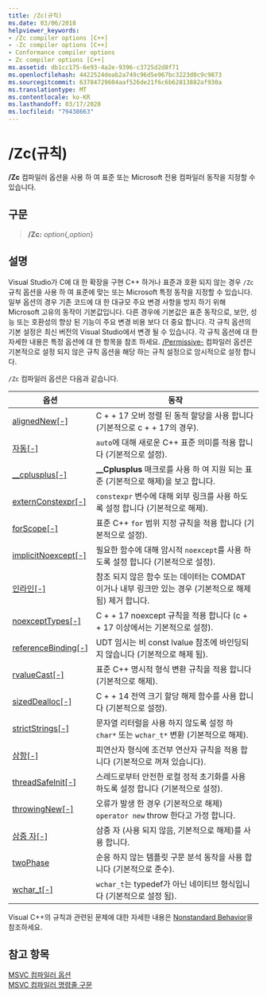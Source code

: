 ```yaml
---
title: /Zc(규칙)
ms.date: 03/06/2018
helpviewer_keywords:
- /Zc compiler options [C++]
- -Zc compiler options [C++]
- Conformance compiler options
- Zc compiler options [C++]
ms.assetid: db1cc175-6e93-4a2e-9396-c3725d2d8f71
ms.openlocfilehash: 4422524deab2a749c96d5e967bc3223d0c9c9873
ms.sourcegitcommit: 63784729604aaf526de21f6c6b62813882af930a
ms.translationtype: MT
ms.contentlocale: ko-KR
ms.lasthandoff: 03/17/2020
ms.locfileid: "79438663"
---
```

# <a name="zc-conformance"></a>/Zc(규칙)

**/Zc** 컴파일러 옵션을 사용 하 여 표준 또는 Microsoft 전용 컴파일러 동작을 지정할 수 있습니다.

## <a name="syntax"></a>구문

> **/Zc:** _option_{,_option_}

## <a name="remarks"></a>설명

Visual Studio가 C에 대 한 확장을 구현 C++ 하거나 표준과 호환 되지 않는 경우 `/Zc` 규칙 옵션을 사용 하 여 표준에 맞는 또는 Microsoft 특정 동작을 지정할 수 있습니다. 일부 옵션의 경우 기존 코드에 대 한 대규모 주요 변경 사항을 방지 하기 위해 Microsoft 고유의 동작이 기본값입니다. 다른 경우에 기본값은 표준 동작으로, 보안, 성능 또는 호환성의 향상 된 기능이 주요 변경 비용 보다 더 중요 합니다. 각 규칙 옵션의 기본 설정은 최신 버전의 Visual Studio에서 변경 될 수 있습니다. 각 규칙 옵션에 대 한 자세한 내용은 특정 옵션에 대 한 항목을 참조 하세요. [/Permissive-](permissive-standards-conformance.md) 컴파일러 옵션은 기본적으로 설정 되지 않은 규칙 옵션을 해당 하는 규칙 설정으로 암시적으로 설정 합니다.

`/Zc` 컴파일러 옵션은 다음과 같습니다.

|옵션|동작|
|---|---|
|[alignedNew\[-\]](zc-alignednew.md)|C + + 17 오버 정렬 된 동적 할당을 사용 합니다 (기본적으로 c + + 17의 경우).|
|[자동\[-\]](zc-auto-deduce-variable-type.md)|`auto`에 대해 새로운 C++ 표준 의미를 적용 합니다 (기본적으로 설정).|
|[__cplusplus\[-\]](zc-cplusplus.md)|**__Cplusplus** 매크로를 사용 하 여 지원 되는 표준 (기본적으로 해제)을 보고 합니다.|
|[externConstexpr\[-\]](zc-externconstexpr.md)|`constexpr` 변수에 대해 외부 링크를 사용 하도록 설정 합니다 (기본적으로 해제).|
|[forScope\[-\]](zc-forscope-force-conformance-in-for-loop-scope.md)|표준 C++ `for` 범위 지정 규칙을 적용 합니다 (기본적으로 설정).|
|[implicitNoexcept\[-\]](zc-implicitnoexcept-implicit-exception-specifiers.md)|필요한 함수에 대해 암시적 `noexcept`를 사용 하도록 설정 합니다 (기본적으로 설정).|
|[인라인\[-\]](zc-inline-remove-unreferenced-comdat.md)|참조 되지 않은 함수 또는 데이터는 COMDAT 이거나 내부 링크만 있는 경우 (기본적으로 해제 됨) 제거 합니다.|
|[noexceptTypes\[-\]](zc-noexcepttypes.md)|C + + 17 noexcept 규칙을 적용 합니다 (c + + 17 이상에서는 기본적으로 설정).|
|[referenceBinding\[-\]](zc-referencebinding-enforce-reference-binding-rules.md)|UDT 임시는 비 const lvalue 참조에 바인딩되지 않습니다 (기본적으로 해제 됨).|
|[rvalueCast\[-\]](zc-rvaluecast-enforce-type-conversion-rules.md)|표준 C++ 명시적 형식 변환 규칙을 적용 합니다 (기본적으로 해제).|
|[sizedDealloc\[-\]](zc-sizeddealloc-enable-global-sized-dealloc-functions.md)|C + + 14 전역 크기 할당 해제 함수를 사용 합니다 (기본적으로 설정).|
|[strictStrings\[-\]](zc-strictstrings-disable-string-literal-type-conversion.md)|문자열 리터럴을 사용 하지 않도록 설정 하 `char*` 또는 `wchar_t*` 변환 (기본적으로 해제).|
|[삼항\[-\]](zc-ternary.md)|피연산자 형식에 조건부 연산자 규칙을 적용 합니다 (기본적으로 꺼져 있습니다).|
|[threadSafeInit\[-\]](zc-threadsafeinit-thread-safe-local-static-initialization.md)|스레드로부터 안전한 로컬 정적 초기화를 사용 하도록 설정 합니다 (기본적으로 설정).|
|[throwingNew\[-\]](zc-throwingnew-assume-operator-new-throws.md)|오류가 발생 한 경우 (기본적으로 해제) `operator new` throw 한다고 가정 합니다.|
|[삼중 자\[-\]](zc-trigraphs-trigraphs-substitution.md)|삼중 자 (사용 되지 않음, 기본적으로 해제)를 사용 합니다.|
|[twoPhase](zc-twophase.md)|순응 하지 않는 템플릿 구문 분석 동작을 사용 합니다 (기본적으로 준수).|
|[wchar_t\[-\]](zc-wchar-t-wchar-t-is-native-type.md)|`wchar_t`는 typedef가 아닌 네이티브 형식입니다 (기본적으로 설정 됨).|

Visual C++의 규칙과 관련된 문제에 대한 자세한 내용은 [Nonstandard Behavior](../../cpp/nonstandard-behavior.md)을 참조하세요.

## <a name="see-also"></a>참고 항목

[MSVC 컴파일러 옵션](compiler-options.md)<br/>
[MSVC 컴파일러 명령줄 구문](compiler-command-line-syntax.md)
